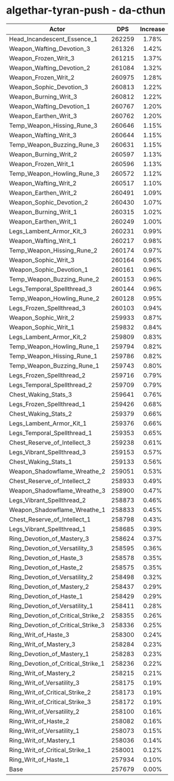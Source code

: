 # algethar-tyran-push - da-cthun
| Actor | DPS | Increase |
|---|:---:|:---:|
|Head_Incandescent_Essence_1|262259|1.78%|
|Weapon_Wafting_Devotion_3|261326|1.42%|
|Weapon_Frozen_Writ_3|261215|1.37%|
|Weapon_Wafting_Devotion_2|261084|1.32%|
|Weapon_Frozen_Writ_2|260975|1.28%|
|Weapon_Sophic_Devotion_3|260813|1.22%|
|Weapon_Burning_Writ_3|260812|1.22%|
|Weapon_Wafting_Devotion_1|260767|1.20%|
|Weapon_Earthen_Writ_3|260762|1.20%|
|Temp_Weapon_Hissing_Rune_3|260646|1.15%|
|Weapon_Wafting_Writ_3|260644|1.15%|
|Temp_Weapon_Buzzing_Rune_3|260631|1.15%|
|Weapon_Burning_Writ_2|260597|1.13%|
|Weapon_Frozen_Writ_1|260596|1.13%|
|Temp_Weapon_Howling_Rune_3|260572|1.12%|
|Weapon_Wafting_Writ_2|260517|1.10%|
|Weapon_Earthen_Writ_2|260491|1.09%|
|Weapon_Sophic_Devotion_2|260430|1.07%|
|Weapon_Burning_Writ_1|260315|1.02%|
|Weapon_Earthen_Writ_1|260249|1.00%|
|Legs_Lambent_Armor_Kit_3|260231|0.99%|
|Weapon_Wafting_Writ_1|260217|0.98%|
|Temp_Weapon_Hissing_Rune_2|260174|0.97%|
|Weapon_Sophic_Writ_3|260164|0.96%|
|Weapon_Sophic_Devotion_1|260161|0.96%|
|Temp_Weapon_Buzzing_Rune_2|260153|0.96%|
|Legs_Temporal_Spellthread_3|260144|0.96%|
|Temp_Weapon_Howling_Rune_2|260128|0.95%|
|Legs_Frozen_Spellthread_3|260103|0.94%|
|Weapon_Sophic_Writ_2|259933|0.87%|
|Weapon_Sophic_Writ_1|259832|0.84%|
|Legs_Lambent_Armor_Kit_2|259809|0.83%|
|Temp_Weapon_Howling_Rune_1|259794|0.82%|
|Temp_Weapon_Hissing_Rune_1|259786|0.82%|
|Temp_Weapon_Buzzing_Rune_1|259743|0.80%|
|Legs_Frozen_Spellthread_2|259716|0.79%|
|Legs_Temporal_Spellthread_2|259709|0.79%|
|Chest_Waking_Stats_3|259641|0.76%|
|Legs_Frozen_Spellthread_1|259426|0.68%|
|Chest_Waking_Stats_2|259379|0.66%|
|Legs_Lambent_Armor_Kit_1|259376|0.66%|
|Legs_Temporal_Spellthread_1|259353|0.65%|
|Chest_Reserve_of_Intellect_3|259238|0.61%|
|Legs_Vibrant_Spellthread_3|259153|0.57%|
|Chest_Waking_Stats_1|259133|0.56%|
|Weapon_Shadowflame_Wreathe_2|259051|0.53%|
|Chest_Reserve_of_Intellect_2|258933|0.49%|
|Weapon_Shadowflame_Wreathe_3|258900|0.47%|
|Legs_Vibrant_Spellthread_2|258873|0.46%|
|Weapon_Shadowflame_Wreathe_1|258833|0.45%|
|Chest_Reserve_of_Intellect_1|258798|0.43%|
|Legs_Vibrant_Spellthread_1|258685|0.39%|
|Ring_Devotion_of_Mastery_3|258624|0.37%|
|Ring_Devotion_of_Versatility_3|258595|0.36%|
|Ring_Devotion_of_Haste_3|258578|0.35%|
|Ring_Devotion_of_Haste_2|258575|0.35%|
|Ring_Devotion_of_Versatility_2|258498|0.32%|
|Ring_Devotion_of_Mastery_2|258437|0.29%|
|Ring_Devotion_of_Haste_1|258429|0.29%|
|Ring_Devotion_of_Versatility_1|258411|0.28%|
|Ring_Devotion_of_Critical_Strike_2|258355|0.26%|
|Ring_Devotion_of_Critical_Strike_3|258336|0.25%|
|Ring_Writ_of_Haste_3|258300|0.24%|
|Ring_Writ_of_Mastery_3|258284|0.23%|
|Ring_Devotion_of_Mastery_1|258283|0.23%|
|Ring_Devotion_of_Critical_Strike_1|258236|0.22%|
|Ring_Writ_of_Mastery_2|258215|0.21%|
|Ring_Writ_of_Versatility_3|258175|0.19%|
|Ring_Writ_of_Critical_Strike_2|258173|0.19%|
|Ring_Writ_of_Critical_Strike_3|258172|0.19%|
|Ring_Writ_of_Versatility_2|258100|0.16%|
|Ring_Writ_of_Haste_2|258082|0.16%|
|Ring_Writ_of_Versatility_1|258073|0.15%|
|Ring_Writ_of_Mastery_1|258036|0.14%|
|Ring_Writ_of_Critical_Strike_1|258001|0.12%|
|Ring_Writ_of_Haste_1|257934|0.10%|
|Base|257679|0.00%|
